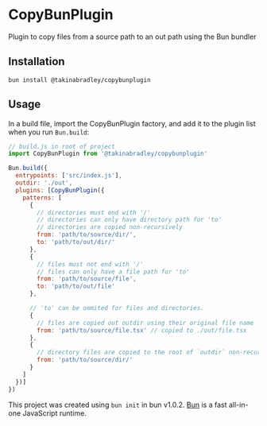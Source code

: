 # CopyBunPlugin
Plugin to copy files from a source path to an out path using the Bun bundler


## Installation
```
bun install @takinabradley/copybunplugin
```


## Usage

In a build file, import the CopyBunPlugin factory, and add it to the plugin list when you run `Bun.build`:
```js
// build.js in root of project
import CopyBunPlugin from '@takinabradley/copybunplugin'

Bun.build({
  entrypoints: ['src/index.js'],
  outdir: './out',
  plugins: [CopyBunPlugin({
    patterns: [
      {
        // directories must end with '/'
        // directories can only have directory path for 'to'
        // directories are copied non-recursively
        from: 'path/to/source/dir/',
        to: 'path/to/out/dir/'
      },
      {
        // files must not end with '/'
        // files can only have a file path for 'to'
        from: 'path/to/source/file',
        to: 'path/to/out/file'
      },

      // 'to' can be ommited for files and directories.
      {
        // files are copied out outdir using their original file name
        from: 'path/to/source/file.tsx' // copied to ./out/file.tsx
      },
      {
        // directory files are copied to the root of `outdir` non-recursively
        from: 'path/to/source/dir/'
      }
    ]
  })]
})
```

This project was created using `bun init` in bun v1.0.2. [Bun](https://bun.sh) is a fast all-in-one JavaScript runtime.
